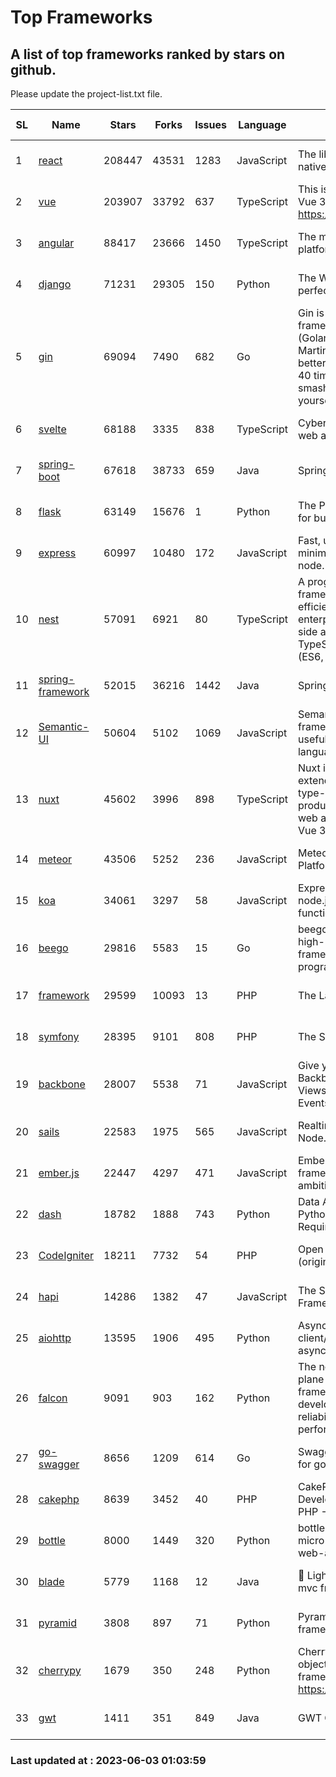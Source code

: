 # Top Frameworks
## A list of top frameworks ranked by stars on github.  
Please update the project-list.txt file.

| SL| Name  | Stars| Forks| Issues | Language | Description | Last Commit |
| --| ------| -----| ---- | ------ | -------- | ----------- | ----------- |
| 1 | [react](https://github.com/facebook/react) | 208447 | 43531 | 1283 | JavaScript | The library for web and native user interfaces | 2023-06-01 20:34:36 |
| 2 | [vue](https://github.com/vuejs/vue) | 203907 | 33792 | 637 | TypeScript | This is the repo for Vue 2. For Vue 3, go to https://github.com/vuejs/core | 2023-04-27 09:43:19 |
| 3 | [angular](https://github.com/angular/angular) | 88417 | 23666 | 1450 | TypeScript | The modern web developer’s platform | 2023-06-02 21:07:18 |
| 4 | [django](https://github.com/django/django) | 71231 | 29305 | 150 | Python | The Web framework for perfectionists with deadlines. | 2023-06-02 18:57:41 |
| 5 | [gin](https://github.com/gin-gonic/gin) | 69094 | 7490 | 682 | Go | Gin is a HTTP web framework written in Go (Golang). It features a Martini-like API with much better performance -- up to 40 times faster. If you need smashing performance, get yourself some Gin. | 2023-06-01 02:26:20 |
| 6 | [svelte](https://github.com/sveltejs/svelte) | 68188 | 3335 | 838 | TypeScript | Cybernetically enhanced web apps | 2023-05-09 18:01:56 |
| 7 | [spring-boot](https://github.com/spring-projects/spring-boot) | 67618 | 38733 | 659 | Java | Spring Boot | 2023-06-02 14:35:34 |
| 8 | [flask](https://github.com/pallets/flask) | 63149 | 15676 | 1 | Python | The Python micro framework for building web applications. | 2023-06-01 18:49:16 |
| 9 | [express](https://github.com/expressjs/express) | 60997 | 10480 | 172 | JavaScript | Fast, unopinionated, minimalist web framework for node. | 2023-03-14 02:59:15 |
| 10 | [nest](https://github.com/nestjs/nest) | 57091 | 6921 | 80 | TypeScript | A progressive Node.js framework for building efficient, scalable, and enterprise-grade server-side applications on top of TypeScript & JavaScript (ES6, ES7, ES8) 🚀 | 2023-05-29 06:29:34 |
| 11 | [spring-framework](https://github.com/spring-projects/spring-framework) | 52015 | 36216 | 1442 | Java | Spring Framework | 2023-06-02 21:30:04 |
| 12 | [Semantic-UI](https://github.com/Semantic-Org/Semantic-UI) | 50604 | 5102 | 1069 | JavaScript | Semantic is a UI component framework based around useful principles from natural language. | 2023-01-11 17:05:32 |
| 13 | [nuxt](https://github.com/nuxt/nuxt) | 45602 | 3996 | 898 | TypeScript | Nuxt is an intuitive and extendable way to create type-safe, performant and production-grade full-stack web apps and websites with Vue 3. | 2023-06-02 19:35:13 |
| 14 | [meteor](https://github.com/meteor/meteor) | 43506 | 5252 | 236 | JavaScript | Meteor, the JavaScript App Platform | 2023-06-01 19:53:32 |
| 15 | [koa](https://github.com/koajs/koa) | 34061 | 3297 | 58 | JavaScript | Expressive middleware for node.js using ES2017 async functions | 2023-05-17 07:50:49 |
| 16 | [beego](https://github.com/beego/beego) | 29816 | 5583 | 15 | Go | beego is an open-source, high-performance web framework for the Go programming language. | 2023-05-27 06:33:32 |
| 17 | [framework](https://github.com/laravel/framework) | 29599 | 10093 | 13 | PHP | The Laravel Framework. | 2023-06-02 21:21:37 |
| 18 | [symfony](https://github.com/symfony/symfony) | 28395 | 9101 | 808 | PHP | The Symfony PHP framework | 2023-06-02 15:19:46 |
| 19 | [backbone](https://github.com/jashkenas/backbone) | 28007 | 5538 | 71 | JavaScript | Give your JS App some Backbone with Models, Views, Collections, and Events | 2023-01-04 11:09:21 |
| 20 | [sails](https://github.com/balderdashy/sails) | 22583 | 1975 | 565 | JavaScript | Realtime MVC Framework for Node.js | 2023-05-19 21:35:57 |
| 21 | [ember.js](https://github.com/emberjs/ember.js) | 22447 | 4297 | 471 | JavaScript | Ember.js - A JavaScript framework for creating ambitious web applications | 2023-05-22 20:09:35 |
| 22 | [dash](https://github.com/plotly/dash) | 18782 | 1888 | 743 | Python | Data Apps & Dashboards for Python. No JavaScript Required. | 2023-05-31 15:42:32 |
| 23 | [CodeIgniter](https://github.com/bcit-ci/CodeIgniter) | 18211 | 7732 | 54 | PHP | Open Source PHP Framework (originally from EllisLab) | 2023-04-07 17:57:13 |
| 24 | [hapi](https://github.com/hapijs/hapi) | 14286 | 1382 | 47 | JavaScript | The Simple, Secure Framework Developers Trust | 2023-04-24 22:09:20 |
| 25 | [aiohttp](https://github.com/aio-libs/aiohttp) | 13595 | 1906 | 495 | Python | Asynchronous HTTP client/server framework for asyncio and Python | 2023-05-27 11:44:57 |
| 26 | [falcon](https://github.com/falconry/falcon) | 9091 | 903 | 162 | Python | The no-magic web data plane API and microservices framework for Python developers, with a focus on reliability, correctness, and performance at scale. | 2023-05-25 17:04:58 |
| 27 | [go-swagger](https://github.com/go-swagger/go-swagger) | 8656 | 1209 | 614 | Go | Swagger 2.0 implementation for go | 2023-05-19 23:30:56 |
| 28 | [cakephp](https://github.com/cakephp/cakephp) | 8639 | 3452 | 40 | PHP | CakePHP: The Rapid Development Framework for PHP - Official Repository | 2023-05-26 17:43:32 |
| 29 | [bottle](https://github.com/bottlepy/bottle) | 8000 | 1449 | 320 | Python | bottle.py is a fast and simple micro-framework for python web-applications. | 2022-09-05 15:24:52 |
| 30 | [blade](https://github.com/lets-blade/blade) | 5779 | 1168 | 12 | Java | :rocket: Lightning fast and elegant mvc framework for Java8 | 2022-05-10 12:38:06 |
| 31 | [pyramid](https://github.com/Pylons/pyramid) | 3808 | 897 | 71 | Python | Pyramid - A Python web framework | 2023-05-11 06:49:29 |
| 32 | [cherrypy](https://github.com/cherrypy/cherrypy) | 1679 | 350 | 248 | Python | CherryPy is a pythonic, object-oriented HTTP framework.      https://cherrypy.dev | 2023-05-04 23:04:12 |
| 33 | [gwt](https://github.com/gwtproject/gwt) | 1411 | 351 | 849 | Java | GWT Open Source Project | 2023-05-18 18:06:15 |

### Last updated at : 2023-06-03 01:03:59
